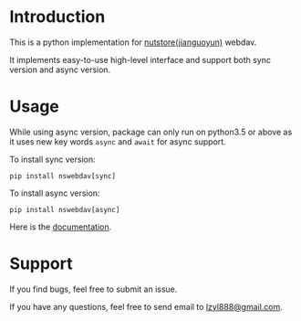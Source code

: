 # Introduction

This is a python implementation for 
[nutstore(jianguoyun)](https://www.jianguoyun.com "Official website") webdav.

It implements easy-to-use high-level interface and support both sync version and async version.

# Usage

While using async version, package can only run on python3.5 or above 
as it uses new key words `async` and `await` for async support.

To install sync version:

`pip install nswebdav[sync]`

To install async version:

`pip install nswebdav[async]`

Here is the [documentation](http://nswebdav.readthedocs.io/en/stable/ "Documentation for nswebdav").

# Support

If you find bugs, feel free to submit an issue.

If you have any questions, feel free to send email to lzyl888@gmail.com.
